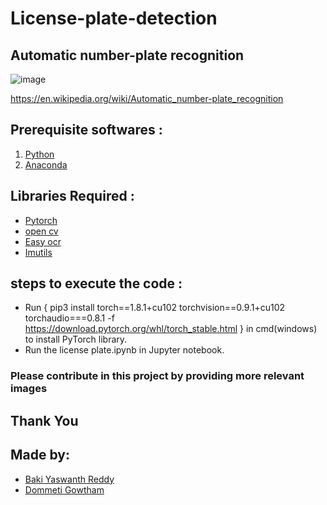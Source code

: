 # License-plate-detection
## Automatic number-plate recognition
![image](https://user-images.githubusercontent.com/63598964/117616533-e1fc2980-b188-11eb-90e4-67f92dfcc5c7.png)










https://en.wikipedia.org/wiki/Automatic_number-plate_recognition
## Prerequisite softwares :
1. [Python](https://www.python.org/)
2. [Anaconda](https://www.anaconda.com/)
## Libraries Required :
- [Pytorch](https://pytorch.org/)
- [open cv](https://opencv.org/)
- [Easy ocr](https://pypi.org/project/easyocr/)
- [Imutils](https://pypi.org/project/imutils/)
## steps to execute the code :
- Run  { pip3 install torch==1.8.1+cu102 torchvision==0.9.1+cu102 torchaudio===0.8.1 -f https://download.pytorch.org/whl/torch_stable.html } in cmd(windows) to install PyTorch library.
- Run the license plate.ipynb in Jupyter notebook.

### Please contribute in this project by providing more relevant images
## Thank You
## Made by:
- [Baki Yaswanth Reddy](https://github.com/bakiyaswanth)
- [Dommeti Gowtham ](https://github.com/2000-Gowtham-2000)
